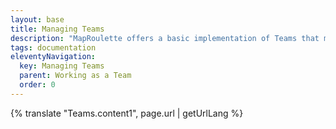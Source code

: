 ```yaml
---
layout: base
title: Managing Teams
description: "MapRoulette offers a basic implementation of Teams that makes it possible to group together affiliated users, such as users in a local a mapping club or attendees at a mapathon."
tags: documentation
eleventyNavigation:
  key: Managing Teams
  parent: Working as a Team
  order: 0
---
```


{% translate "Teams.content1", page.url | getUrlLang %}
